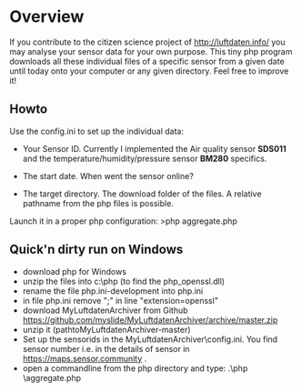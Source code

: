 Overview
========
If you contribute to the citizen science project of http://luftdaten.info/ you may analyse your sensor data for your own purpose. This tiny php program downloads all these individual files of a specific sensor from a given date until today onto your computer or any given directory. Feel free to improve it! 

Howto
-----
Use the config.ini to set up the individual data: 

* Your Sensor ID. Currently I implemented the Air quality sensor **SDS011** and the temperature/humidity/pressure sensor **BM280** specifics.

* The start date. When went the sensor online?

* The target directory. The download folder of the files. A relative pathname from the php files is possible.

Launch it in a proper php configuration: >php aggregate.php

Quick'n dirty run on Windows
----------------------------
* download php for Windows
* unzip the files into c:\php (to find the php_openssl.dll)
* rename the file php.ini-development into php.ini
* in file php.ini remove ";" in line "extension=openssl"
* download MyLuftdatenArchiver from Github https://github.com/myslide/MyLuftdatenArchiver/archive/master.zip
* unzip it (pathtoMyLuftdatenArchiver-master)
* Set up the sensorids in the MyLuftdatenArchiver\config.ini. You find sensor number i.e. in the details of sensor in https://maps.sensor.community . 
* open a commandline from the php directory and type: .\php <pathtoMyLuftdatenArchiver-master>\aggregate.php
